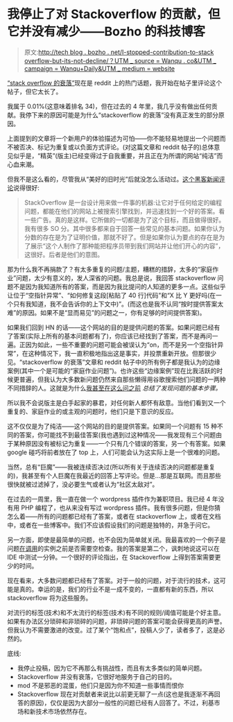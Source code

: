 # 我停止了对 Stackoverflow 的贡献，但它并没有减少——Bozho 的科技博客

> 原文:[http://tech blog . bozho . net/I-stopped-contribution-to-stack overflow-but-its-not-decline/？UTM _ source = Wanqu . co&UTM _ campaign = Wanqu+Daily&UTM _ medium = website](http://techblog.bozho.net/i-stopped-contributing-to-stackoverflow-but-its-not-declining/?utm_source=wanqu.co&utm_campaign=Wanqu+Daily&utm_medium=website)

[“stack overflow 的衰落”](https://hackernoon.com/the-decline-of-stack-overflow-7cb69faa575d#.53cxfvn7w)现在是 reddit 上的热门话题，我开始在帖子里评论这个帖子，但它太长了。

我属于 0.01%(这意味着排名 34)，但在过去的 4 年里，我几乎没有做出任何贡献。我停下来的原因可能是为什么“stackoverflow 的衰落”没有真正发生的部分原因。

上面提到的文章将一个新用户的体验描述为可怕——你不能轻易地提出一个问题而不被否决、标记为重复或以负面方式评论。(对这篇文章和 reddit 帖子的)总体意见似乎是，“精英”(版主)已经变得过于自我重要，并且正在为所谓的网站“纯洁”而心血来潮。

但我不是这么看的，尽管我从“美好的旧时光”后就没怎么活动过。[这个黑客新闻评论](https://news.ycombinator.com/item?id=6991036)说得很好:

> StackOverflow 是一台设计用来做一件事的机器:让它对于任何给定的编程问题，都能在他们的网站上被搜索引擎找到，并迅速找到一个好的答案。看一些广告。真的是这样。它所做的一切都是为了这个目标，而且做得很好。
> 我有很多 SO 分。其中很多都来自于回答一些常见的基本问题。如果你认为分数的存在是为了证明价值，那就不好了。但是如果你认为要点的存在是为了展示“这个人制作了那种能把程序员带到我们网站并让他们开心的内容”，这很好。后者是他们的意图。

那为什么我不再捐款了？有太多重复的问题/主题，糟糕的措辞，太多的“家庭作业”问题，太少有意义的，发人深省的问题。我总是说，我回答 stackoverflow 问题不是因为我知道所有的答案，而是因为我比提问的人知道的更多一点。这些似乎让位于“空指针异常”、“如何修复这段[粘贴了 40 行]代码”和“X 比 Y 更好吗(在一个只有我知道，我不会告诉你的上下文中)”。(而这也是我不认同“按时提供答案太难”的原因。如果不是“显而易见”的问题之一，你有足够的时间提供答案)。

如果我们回到 HN 的话——这个网站的目的是提供问题的答案。如果问题已经有了答案(实际上所有的基本问题都有了)，你应该已经找到了答案，而不是再问一遍。正因为如此，一些不重要的问题可能会被误认为“on，而不是另一个空指针异常”，在这种情况下，我一直积极地指出这是事实，并投票重新开放。但那很少见。“stackoverflow 的衰落”文章和 reddit 帖子中的所有例子都是我认为的边缘案例(其中一个是可能的“家庭作业问题”)。也许这些“边缘案例”现在比我活跃的时候更普遍，但我认为大多数新问题仍然来自那些懒得用谷歌搜索他们问题的一两种不同措辞的人。这就是为什么[我甚至在这么问之前](http://techblog.bozho.net/tips-for-identifying-and-debugging-problems/) *总结了发现问题的基本步骤。*

所以我不会说版主是白手起家的暴君，对任何新人都怀有敌意。当他们看到又一个重复的、家庭作业的或主观的问题时，他们只是下意识的反应。

这不仅仅是为了纯洁——这个网站的目的是提供答案。如果同一个问题有 15 种不同的答案，你可能找不到最佳答案(我也遇到过这种情况——我发现有三个问题由于某种原因没有被标记为重复——一个只有几个错误的答案，另一个有答案。如果 google 碰巧将前者放在了 top 上，人们可能会认为这实际上是一个很难的问题。

当然，总有“巨魔”——我被连续否决过(所以所有关于连续否决的问题都是重复的)，我甚至有个人巨魔在我最近的回答上写评论。但是…那是互联网。而且那些很快就被过滤掉了，没必要生气或者认为“社区太敌对”。

在过去的一周里，我一直在做一个 wordpress 插件作为兼职项目。我已经 4 年没有用 PHP 编程了，也从来没有写过 wordpress 插件。我有很多问题，但是你猜怎么着——所有的问题都已经有了答案，或者在 stackoverflow 上，或者在文档中，或者在一些博客中。我们不应该假设我们的问题是独特的，并急于问它。

另一方面，即使是最简单的问题，也不会因为简单就关闭。我最喜欢的一个例子是问题[在调用](http://stackoverflow.com/questions/2950319/is-null-check-needed-before-calling-instanceof)的实例之前是否需要空检查。我的答案是第二个，讽刺地说这可以在 IDE 中测试一分钟。一个很好的评论指出，在 Stackoverflow 上得到答案需要更少的时间。

现在看来，大多数问题都已经有了答案。对于一般的问题，对于流行的技术，这可能是真的。幸运的是，我们的行业不是一成不变的，一直都有新的东西，所以 stackoverflow 将为这些服务。

对流行的标签(技术)和不太流行的标签(技术)有不同的规则/阈值可能是个好主意。如果有办法区分琐碎和非琐碎的问题，非琐碎问题的答案可能会获得更高的声誉。但我认为不需要激进的改变。过了某个“饱和点”，投稿人少了，读者多了，这是必然的。

底线:

*   我停止投稿，因为它不再那么有挑战性，而且有太多类似的简单问题。
*   Stackoverflow 并没有衰落，它很好地服务于自己的目的。
*   mod 不是邪恶的混蛋，他们只是因为你不知道一些事情而恨你
*   Stackoverflow 现在对贡献者来说比以前更无聊了一点(这也是我逐渐不再回答的原因)，仅仅是因为大部分一般性的问题已经有人回答了。不过，利基市场和新技术市场依然存在。